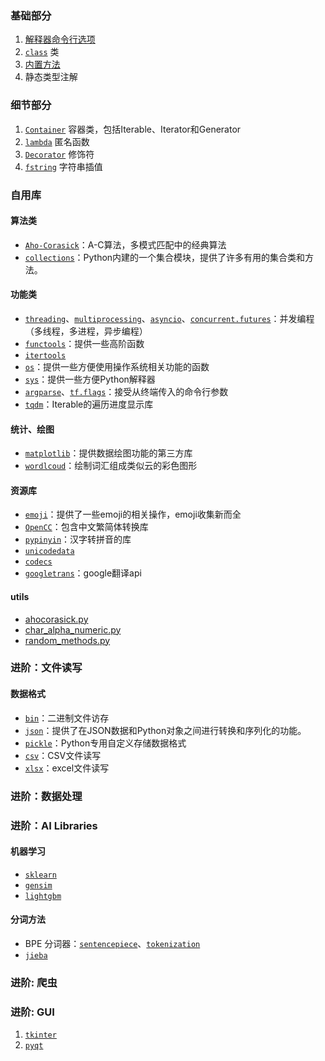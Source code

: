 ### 基础部分

1. [解释器命令行选项](basic/commond_line)
1. [`class`](basic/class) 类
1. [内置方法](basic/builtins)
1. 静态类型注解

### 细节部分

1. [`Container`](details/Container) 容器类，包括Iterable、Iterator和Generator
1. [`lambda`](details/lambda) 匿名函数 
1. [`Decorator`](details/Decorator) 修饰符
1. [`fstring`](details/fstring.md) 字符串插值

### 自用库

#### 算法类

- [`Aho-Corasick`](libs/ahocorasick)：A-C算法，多模式匹配中的经典算法
- [`collections`](libs/collections)：Python内建的一个集合模块，提供了许多有用的集合类和方法。

#### 功能类

- [`threading`](libs/concurrent_programming/#threading)、[`multiprocessing`](libs/concurrent_programming/#multiprocessing)、[`asyncio`](libs/concurrent_programming/#asyncio)、[`concurrent.futures`](libs/concurrent_programming/#concurrent.futures)：并发编程（多线程，多进程，异步编程）
- [`functools`](libs/functools)：提供一些高阶函数
- [`itertools`](libs/itertools.md)
- [`os`](libs/os)：提供一些方便使用操作系统相关功能的函数
- [`sys`](libs/sys)：提供一些方便Python解释器
- [`argparse`](libs/argparser/#argparse)、[`tf.flags`](libs/argparser/#tfflags)：接受从终端传入的命令行参数
- [`tqdm`](libs/tqdm)：Iterable的遍历进度显示库


#### 统计、绘图

- [`matplotlib`](libs/matplotlib)：提供数据绘图功能的第三方库
- [`wordlcoud`](libs/wordcloud)：绘制词汇组成类似云的彩色图形
  
#### 资源库

- [`emoji`](libs/emoji)：提供了一些emoji的相关操作，emoji收集新而全
- [`OpenCC`](libs/opencc)：包含中文繁简体转换库
- [`pypinyin`](libs/pypinyin)：汉字转拼音的库
- [`unicodedata`](libs/unicodedata)
- [`codecs`](libs/codecs.md)
- [`googletrans`](libs/googletrans.md)：google翻译api

#### utils
- [ahocorasick.py](utils/ahocorasick)
- [char_alpha_numeric.py](utils/char_alpha_numeric)
- [random_methods.py](utils/random_methods)

### 进阶：文件读写

#### 数据格式

- [`bin`](libs/file_format/#bin)：二进制文件访存
- [`json`](libs/file_format/#json)：提供了在JSON数据和Python对象之间进行转换和序列化的功能。
- [`pickle`](libs/file_format/#pkl)：Python专用自定义存储数据格式
- [`csv`](libs/xlsx/#csv)：CSV文件读写
- [`xlsx`](libs/xlsx/#xlsx)：excel文件读写

### 进阶：数据处理

### 进阶：AI Libraries

#### 机器学习

- [`sklearn`](ai_libs/sklearn/sklearn)
- [`gensim`](ai_libs/gensim/gensim)
- [`lightgbm`]()

#### 分词方法

- BPE 分词器：[`sentencepiece`](ai_libs/bpe_tokenizer.md)、[`tokenization`](ai_libs/bpe_tokenizer.md)
- [`jieba`]()

### 进阶: 爬虫

### 进阶: GUI

1. [`tkinter`]()
1. [`pyqt`]()
